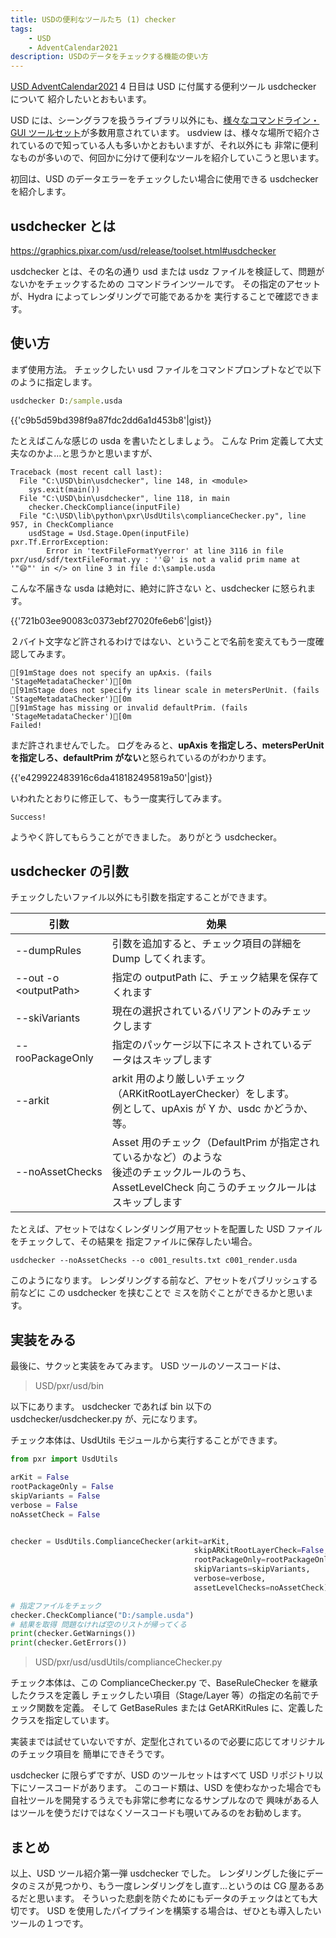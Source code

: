```yaml
---
title: USDの便利なツールたち (1) checker
tags:
    - USD
    - AdventCalendar2021
description: USDのデータをチェックする機能の使い方
---
```


[USD AdventCalendar2021](https://qiita.com/advent-calendar/2021/usd) 4 日目は USD に付属する便利ツール usdchecker について
紹介したいとおもいます。

USD には、シーングラフを扱うライブラリ以外にも、[様々なコマンドライン・GUI ツールセット](https://graphics.pixar.com/usd/release/toolset.html)が多数用意されています。
usdview は、様々な場所で紹介されているので知っている人も多いかとおもいますが、それ以外にも
非常に便利なものが多いので、何回かに分けて便利なツールを紹介していこうと思います。

初回は、USD のデータエラーをチェックしたい場合に使用できる usdchecker を紹介します。

## usdchecker とは

https://graphics.pixar.com/usd/release/toolset.html#usdchecker

usdchecker とは、その名の通り usd または usdz ファイルを検証して、問題がないかをチェックするための
コマンドラインツールです。
その指定のアセットが、Hydra によってレンダリングで可能であるかを
実行することで確認できます。

## 使い方

まず使用方法。
チェックしたい usd ファイルをコマンドプロンプトなどで以下のように指定します。

```bat
usdchecker D:/sample.usda
```

{{'c9b5d59bd398f9a87fdc2dd6a1d453b8'|gist}}

たとえばこんな感じの usda を書いたとしましょう。
こんな Prim 定義して大丈夫なのかよ...と思うかと思いますが、

```
Traceback (most recent call last):
  File "C:\USD\bin\usdchecker", line 148, in <module>
    sys.exit(main())
  File "C:\USD\bin\usdchecker", line 118, in main
    checker.CheckCompliance(inputFile)
  File "C:\USD\lib\python\pxr\UsdUtils\complianceChecker.py", line 957, in CheckCompliance
    usdStage = Usd.Stage.Open(inputFile)
pxr.Tf.ErrorException:
        Error in 'textFileFormatYyerror' at line 3116 in file pxr/usd/sdf/textFileFormat.yy : ''😄' is not a valid prim name at '"😄"' in </> on line 3 in file d:\sample.usda
```

こんな不届きな usda は絶対に、絶対に許さない と、usdchecker に怒られます。

{{'721b03ee90083c0373ebf27020fe6eb6'|gist}}

２バイト文字など許されるわけではない、ということで名前を変えてもう一度確認してみます。

```
[91mStage does not specify an upAxis. (fails 'StageMetadataChecker')[0m
[91mStage does not specify its linear scale in metersPerUnit. (fails 'StageMetadataChecker')[0m
[91mStage has missing or invalid defaultPrim. (fails 'StageMetadataChecker')[0m
Failed!
```

まだ許されませんでした。
ログをみると、**upAxis を指定しろ、metersPerUnit を指定しろ、defaultPrim がない**と怒られているのがわかります。

{{'e429922483916c6da418182495819a50'|gist}}

いわれたとおりに修正して、もう一度実行してみます。

```
Success!
```

ようやく許してもらうことができました。
ありがとう usdchecker。

## usdchecker の引数

チェックしたいファイル以外にも引数を指定することができます。

| 引数                    | 効果                                                                                                                                                   |
| ----------------------- | ------------------------------------------------------------------------------------------------------------------------------------------------------ |
| --dumpRules             | 引数を追加すると、チェック項目の詳細を Dump してくれます。                                                                                             |
| --out -o \<outputPath\> | 指定の outputPath に、チェック結果を保存てくれます                                                                                                     |
| --skiVariants           | 現在の選択されているバリアントのみチェックします                                                                                                       |
| --rooPackageOnly        | 指定のパッケージ以下にネストされているデータはスキップします                                                                                           |
| --arkit                 | arkit 用のより厳しいチェック（ARKitRootLayerChecker）をします。<br>例として、upAxis が Y か、usdc かどうか、等。                                       |
| --noAssetChecks         | Asset 用のチェック（DefaultPrim が指定されているかなど）のような<br>後述のチェックルールのうち、AssetLevelCheck 向こうのチェックルールはスキップします |

たとえば、アセットではなくレンダリング用アセットを配置した USD ファイルをチェックして、その結果を
指定ファイルに保存したい場合。

```
usdchecker --noAssetChecks --o c001_results.txt c001_render.usda
```

このようになります。
レンダリングする前など、アセットをパブリッシュする前などに この usdchecker を挟むことで
ミスを防ぐことができるかと思います。

## 実装をみる

最後に、サクッと実装をみてみます。
USD ツールのソースコードは、

> USD/pxr/usd/bin

以下にあります。
usdchecker であれば bin 以下の usdchecker/usdchecker.py
が、元になります。

チェック本体は、UsdUtils モジュールから実行することができます。

```python
from pxr import UsdUtils

arKit = False
rootPackageOnly = False
skipVariants = False
verbose = False
noAssetCheck = False


checker = UsdUtils.ComplianceChecker(arkit=arKit,
                                         skipARKitRootLayerCheck=False,
                                         rootPackageOnly=rootPackageOnly,
                                         skipVariants=skipVariants,
                                         verbose=verbose,
                                         assetLevelChecks=noAssetCheck)

# 指定ファイルをチェック
checker.CheckCompliance("D:/sample.usda")
# 結果を取得 問題なければ空のリストが帰ってくる
print(checker.GetWarnings())
print(checker.GetErrors())
```

> USD/pxr/usd/usdUtils/complianceChecker.py

チェック本体は、この ComplianceChecker.py で、BaseRuleChecker を継承したクラスを定義し
チェックしたい項目（Stage/Layer 等）の指定の名前でチェック関数を定義。
そして GetBaseRules または GetARKitRules に、定義したクラスを指定しています。

実装までは試せていないですが、定型化されているので必要に応じてオリジナルのチェック項目を
簡単にできそうです。

usdchecker に限らずですが、USD のツールセットはすべて USD リポジトリ以下にソースコードがあります。
このコード類は、USD を使わなかった場合でも自社ツールを開発するうえでも非常に参考になるサンプルなので
興味がある人はツールを使うだけではなくソースコードも覗いてみるのをお勧めします。

## まとめ

以上、USD ツール紹介第一弾 usdchecker でした。
レンダリングした後にデータのミスが見つかり、もう一度レンダリングをし直す...というのは
CG 屋あるあるだと思います。
そういった悲劇を防ぐためにもデータのチェックはとても大切です。
USD を使用したパイプラインを構築する場合は、ぜひとも導入したいツールの１つです。
